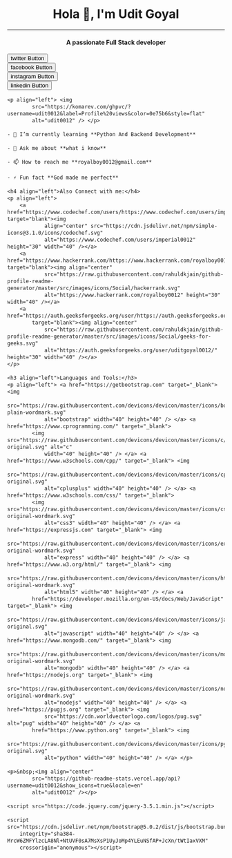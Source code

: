 <link href="https://cdn.jsdelivr.net/npm/bootstrap@5.0.2/dist/css/bootstrap.min.css" rel="stylesheet"
        integrity="sha384-EVSTQN3/azprG1Anm3QDgpJLIm9Nao0Yz1ztcQTwFspd3yD65VohhpuuCOmLASjC" crossorigin="anonymous">
<link rel="stylesheet" href="https://cdn.jsdelivr.net/npm/bootstrap-icons@1.5.0/font/bootstrap-icons.css">
<h1 align="center">Hola 👋, I'm Udit Goyal</h1>
    <hr>
    <h4 align="center">A passionate Full Stack developer</h4>
    <div class="d-inline d-flex justify-content-center">
        <div class="btn-group mb-3">
            <a href="https://twitter.com/uditgoyal0012" type="button" class="btn btn-dark border-light">
                <i class="bi bi-twitter"></i>
            </a>
            <button type="button" class="btn btn-dark border-light">
                twitter
                <span class="visually-hidden">Button</span>
            </button>
        </div>
        <div class="btn-group mb-3">
            <a href="https://www.facebook.com/profile.php?id=100011128845610" type="button"
                class="btn btn-dark border-light">
                <i class="bi bi-facebook"></i>
            </a>
            <button type="button" class="btn btn-dark border-light">
                facebook
                <span class="visually-hidden">Button</span>
            </button>
        </div>
        <div class="btn-group mb-3">
            <a href="https://www.instagram.com/me_gotnochillz/" type="button" class="btn btn-dark border-light">
                <i class="bi bi-instagram"></i>
            </a>
            <button type="button" class="btn btn-dark border-light">
                instagram
                <span class="visually-hidden">Button</span>
            </button>
        </div>
        <div class="btn-group mb-3">
            <a href="https://www.linkedin.com/in/udit-goyal-aa79a01a2/" type="button" class="btn btn-dark border-light">
                <i class="bi bi-linkedin"></i>
            </a>
            <button type="button" class="btn btn-dark border-light">
                linkedin
                <span class="visually-hidden">Button</span>
            </button>
        </div>
    </div>

    <p align="left"> <img
            src="https://komarev.com/ghpvc/?username=udit0012&label=Profile%20views&color=0e75b6&style=flat"
            alt="udit0012" /> </p>

    - 🌱 I’m currently learning **Python And Backend Development**

    - 💬 Ask me about **what i know**

    - 📫 How to reach me **royalboy0012@gmail.com**

    - ⚡ Fun fact **God made me perfect**

    <h4 align="left">Also Connect with me:</h4>
    <p align="left">
        <a href="https://www.codechef.com/users/https://www.codechef.com/users/imperial0012" target="blank"><img
                align="center" src="https://cdn.jsdelivr.net/npm/simple-icons@3.1.0/icons/codechef.svg"
                alt="https://www.codechef.com/users/imperial0012" height="30" width="40" /></a>
        <a href="https://www.hackerrank.com/https://www.hackerrank.com/royalboy0012" target="blank"><img align="center"
                src="https://raw.githubusercontent.com/rahuldkjain/github-profile-readme-generator/master/src/images/icons/Social/hackerrank.svg"
                alt="https://www.hackerrank.com/royalboy0012" height="30" width="40" /></a>
        <a href="https://auth.geeksforgeeks.org/user/https://auth.geeksforgeeks.org/user/uditgoyal0012/"
            target="blank"><img align="center"
                src="https://raw.githubusercontent.com/rahuldkjain/github-profile-readme-generator/master/src/images/icons/Social/geeks-for-geeks.svg"
                alt="https://auth.geeksforgeeks.org/user/uditgoyal0012/" height="30" width="40" /></a>
    </p>

    <h3 align="left">Languages and Tools:</h3>
    <p align="left"> <a href="https://getbootstrap.com" target="_blank"> <img
                src="https://raw.githubusercontent.com/devicons/devicon/master/icons/bootstrap/bootstrap-plain-wordmark.svg"
                alt="bootstrap" width="40" height="40" /> </a> <a href="https://www.cprogramming.com/" target="_blank">
            <img src="https://raw.githubusercontent.com/devicons/devicon/master/icons/c/c-original.svg" alt="c"
                width="40" height="40" /> </a> <a href="https://www.w3schools.com/cpp/" target="_blank"> <img
                src="https://raw.githubusercontent.com/devicons/devicon/master/icons/cplusplus/cplusplus-original.svg"
                alt="cplusplus" width="40" height="40" /> </a> <a href="https://www.w3schools.com/css/" target="_blank">
            <img src="https://raw.githubusercontent.com/devicons/devicon/master/icons/css3/css3-original-wordmark.svg"
                alt="css3" width="40" height="40" /> </a> <a href="https://expressjs.com" target="_blank"> <img
                src="https://raw.githubusercontent.com/devicons/devicon/master/icons/express/express-original-wordmark.svg"
                alt="express" width="40" height="40" /> </a> <a href="https://www.w3.org/html/" target="_blank"> <img
                src="https://raw.githubusercontent.com/devicons/devicon/master/icons/html5/html5-original-wordmark.svg"
                alt="html5" width="40" height="40" /> </a> <a
            href="https://developer.mozilla.org/en-US/docs/Web/JavaScript" target="_blank"> <img
                src="https://raw.githubusercontent.com/devicons/devicon/master/icons/javascript/javascript-original.svg"
                alt="javascript" width="40" height="40" /> </a> <a href="https://www.mongodb.com/" target="_blank"> <img
                src="https://raw.githubusercontent.com/devicons/devicon/master/icons/mongodb/mongodb-original-wordmark.svg"
                alt="mongodb" width="40" height="40" /> </a> <a href="https://nodejs.org" target="_blank"> <img
                src="https://raw.githubusercontent.com/devicons/devicon/master/icons/nodejs/nodejs-original-wordmark.svg"
                alt="nodejs" width="40" height="40" /> </a> <a href="https://pugjs.org" target="_blank"> <img
                src="https://cdn.worldvectorlogo.com/logos/pug.svg" alt="pug" width="40" height="40" /> </a> <a
            href="https://www.python.org" target="_blank"> <img
                src="https://raw.githubusercontent.com/devicons/devicon/master/icons/python/python-original.svg"
                alt="python" width="40" height="40" /> </a> </p>

    <p>&nbsp;<img align="center"
            src="https://github-readme-stats.vercel.app/api?username=udit0012&show_icons=true&locale=en"
            alt="udit0012" /></p>

    <script src="https://code.jquery.com/jquery-3.5.1.min.js"></script>

    <script src="https://cdn.jsdelivr.net/npm/bootstrap@5.0.2/dist/js/bootstrap.bundle.min.js"
        integrity="sha384-MrcW6ZMFYlzcLA8Nl+NtUVF0sA7MsXsP1UyJoMp4YLEuNSfAP+JcXn/tWtIaxVXM"
        crossorigin="anonymous"></script>
